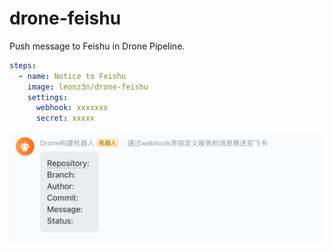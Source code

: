# drone-feishu
Push message to Feishu in Drone Pipeline.

```yaml
steps:
  - name: Notice to Feishu
    image: leonz3n/drone-feishu
    settings:
      webhook: xxxxxxx
      secret: xxxxx
```

<img src="assets/sample.png" alt="sample">